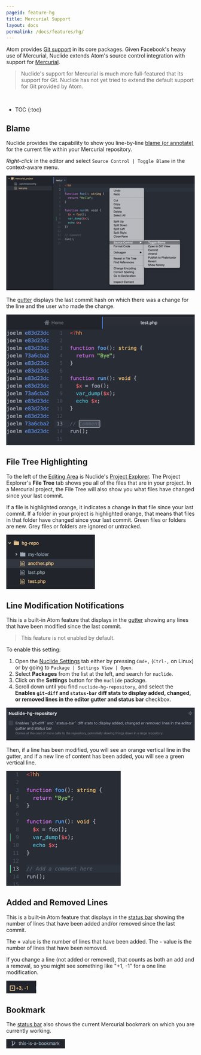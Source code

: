 ```yaml
---
pageid: feature-hg
title: Mercurial Support
layout: docs
permalink: /docs/features/hg/
---
```


Atom provides [Git support](https://atom.io/docs/v1.5.3/using-atom-version-control-in-atom) in its
core packages. Given Facebook's heavy use of Mercurial, Nuclide extends Atom's source control
integration with support for [Mercurial](https://www.mercurial-scm.org/).

> Nuclide's support for Mercurial is much more full-featured that its support for Git. Nuclide
> has not yet tried to extend the default support for Git provided by Atom.

<br/>

* TOC
{:toc}

## Blame

Nuclide provides the capability to show you line-by-line
[blame (or annotate)](https://selenic.com/hg/help/annotate) for the current file within your
Mercurial repository.

*Right-click* in the editor and select `Source Control | Toggle Blame` in the context-aware menu.

![](/static/images/docs/feature-hg-blame-access.png)

The [gutter](/docs/editor/basics/#gutter) displays the last commit hash on which there was a change for
the line and the user who made the change.

![](/static/images/docs/feature-hg-blame-gutter.png)

## File Tree Highlighting

To the left of the [Editing Area](/docs/editor/basics/#editing-area) is Nuclide's [Project Explorer](/docs/editor/basics/#project-explorer). The Project Explorer's **File Tree** tab shows you all of the files that are in your project. In a Mercurial project, the File Tree will also show you what files have changed since your last commit.

If a file is highlighted orange, it indicates a change in that file since your last commit. If a
folder in your project is highlighted orange, that means that files in that folder have changed
since your last commit. Green files or folders are new. Grey files or folders are ignored or
untracked.

![](/static/images/docs/feature-hg-file-tree-highlight.png)

## Line Modification Notifications

This is a built-in Atom feature that displays in the [gutter](/docs/editor/basics/#gutter) showing any lines
that have been modified since the last commit.

>This feature is not enabled by default.

To enable this setting:

1. Open the [Nuclide Settings](/docs/editor/basics/#preferences-pane) tab either by pressing `Cmd+,` (`Ctrl-,` on Linux) or by going to `Package | Settings View | Open`.
2. Select **Packages** from the list at the left, and search for `nuclide`.
3. Click on the **Settings** button for the `nuclide` package.
4. Scroll down until you find `nuclide-hg-repository`, and select the **Enables `git-diff` and `status-bar` diff stats to display added, changed, or removed lines in the editor gutter and status bar** checkbox.

![](/static/images/docs/feature-hg-line-mod-gutter-setting.png)

Then, if a line has been modified, you will see an orange vertical line in the gutter, and if a new line of
content has been added, you will see a green vertical line.

![](/static/images/docs/feature-hg-line-modifications.png)

## Added and Removed Lines

This is a built-in Atom feature that displays in the [status bar](/docs/editor/basics/#status-bar) showing the number of lines that have been added and/or removed since the last commit.

The **+** value is the number of lines that have been added. The **-** value is the number of lines
that have been removed.

If you change a line (not added or removed), that counts as both an add and a removal, so you
might see something like "+1, -1" for a one line modification.

![](/static/images/docs/feature-hg-number-of-line-changes.png)

## Bookmark

The [status bar](/docs/editor/basics/#status-bars) also shows the current Mercurial bookmark on
which you are currently working.

![](/static/images/docs/feature-hg-bookmark.png)
